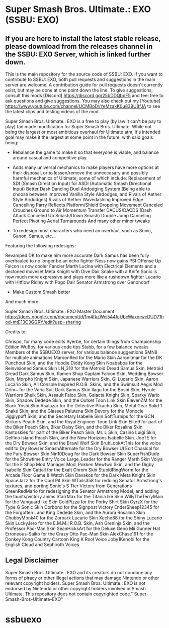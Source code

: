 # Super Smash Bros. Ultimate.: EXO (SSBU: EXO)
## If you are here to install the latest stable release, please download from the releases channel in the SSBU: EXO Server, which is linked further down.

This is the main repository for the source code of SSBU: EXO. If you want to contribute to SSBU: EXO, both pull requests and suggestions in the main server are welcome! A contribution guide for pull requests doesn't currently exist, but may be done at one point down the line. To give suggestions, consult this mods [Discord] https://discord.gg/25bDDQbdF5 and feel free to ask questions and give suggestions. You may also check out my [Youtube] https://www.youtube.com/channel/UCMBoDvYeMzakK0u839U8fJA to see the latest clips and testing videos of the mod.

Super Smash Bros. Ultimate.: EXO is a free to play (by law it can't be pay to play) fan made modification for Super Smash Bros. Ultimate. While not being the largest or most ambitious overhaul for Ultimate atm, it's intended goal may make it the largest at some point in the future, with said goals being:

- Rebalance the game to make it so that everyone is viable, and balance around casual and competitive play.

- Adds many universal mechanics to make players have more options at their disposal, or to lessen/remove the unneccesary and possibly harmful mechanics of Ultimate, some of which include:
  Replacement of SDI (Smash Direction Input) for ASDI (Automatic Smash Directional Input)
  Better Dash Dancing
  Duel Airdodging System (Being able to choose between Improved Vanilla Style Airdodges, and Rivals of Aether Style Airdodges)
  Rivals of Aether Wavedashing
  Improved Edge Cancelling
  Parry Reflects
  Platform/Shield Dropping
  Movement Canceled Crouches
  Ground to Air Momentum Transfer
  DACUS/DACDS (Dash Attack Canceled Up Smash/Down Smash)
  Double Jump Canceling
  Perfect Pivoting
  Aerial Turnarounds
  And many other minor tweaks

- To redesign most characters who need an overhaul, such as Sonic, Ganon, Samus, etc...

Featuring the following redesigns:

Revamped DK to make him more accurate
Dark Samus has been fully overhauled to no longer be an echo fighter
Ness now gains PSI Offense Up
Falcon is now cooler
Fancier Marth
Lucina with Electrical Elements and a decloned moveset
Meta Knight with Dive Dair
Snake with a Knife
Sonic is now much more expressive and plays more like a rushdown fighter
Lucario with Hitflow
Ridley with Pogo Dair
Senator Armstrong over Ganondorf

- Make Custom Smash better

And much more

Super Smash Bros. Ultimate.: EXO Master Document
https://docs.google.com/document/d/1m4fkzWei544fcUbcWaxqrwcDUD71hod-mtE13C3GGRY/edit?usp=sharing

Credits to:

Chrispo, for many code edits
Ayerbe, for certain things from Championship Edition
WuBoy, for various code tips
Stabb, for a few balance tweaks
Members of the SSBUEXO server, for various balance suggestions
SMN8 for multiple animations
MaroonRed for the Mario Skin
Aaronitmar for the DK Punchout Skin, and the Hoodie Diddy Kong Skin
Noababoa for the Reinvisioned Samus Skin
LN_310 for the Metroid Dread Samus Skin, Metroid Dread Dark Samus Skin, Ramen Shop Captain Falcon Skin, Wedding Bowser Skin, Morpho Knight Skin, Japanese Warriors Skin, GI Lucario Skin, Aaron Lucario Skin, All Console Inspired R.O.B. Skins, and the Swimsuit Aegis Mod
Crim~ for the Varia Suit Dark Samus Skin
Ilagu for the Boshi Skin, Hyrule Warriors Sheik Skin, Assault Falco Skin, Galacta Knight Skin, Sparky Wario Skin, Shadow Dedede Skin, and the Outset Toon Link Skin
ElevenZM for the Black Yoshi Skin
Asalazar for the Detective Pikachu Skin, Metal Gear Solid 1 Snake Skin, and the Glasses Palutena Skin
Devory for the Monocle Jigglypuff Skin, and the Secretary Isabelle Skin
SoftTurnips for the GCN Strikers Peach Skin, and the Royal Engineer Toon Link Skin
Elite9 for part of the Biker Peach Skin, Biker Daisy Skin, and the Biker Rosalina Skin
Kantoskies for part of the Biker Peach Skin, Mr. L Skin, Casino Luigi Skin, Delfino Island Peach Skin, and the New Horizons Isabelle Skin.
JoeTE for the Dry Bowser Skin, and the Brawl Wolf Skin
BruhLookAtThis for the voice edit to Dry Bowser
SmashAlternate for the Dry Bowser UI Edit
Chasical for the Fury Bowser Skin
Nin10Doug for the Dark Bowser Skin
SuperFishDude for the Showtime Entry Voice
Large_Leader for the Ranger Marth Skin
Volya for the E Shop Mod Manager Mod, Pokken Mewtwo Skin, and the Digby Isabelle Skin
Cattail for the Exalt Chrom Skin
StupidRingWorm for the Arcade Floor Game & Watch Skin
Davakos for the Dark Meta Knight Skin
SpaceJazz for the Cool Pit Skin
WTails358 for redoing Senator Armstrong's textures, and porting Sonic's S Tier Victory from Generations
GreenRedMario for redesigning the Senator Armstrong Model, and adding the taunts/victory anims
StarrMax for the Titania Ike Skin
WillyTheTerryMain for the Vanguard Ike Skin
ColdPizza for the Porky Shirt Skin
GyrzX for the Type G Sonic Skin
Corbond for the Signpost Victory
EnderSheep12345 for the Forgotten Land King Dedede Skin, and the Aurora Rosalina Skin
ChubbyMonk40 for the Zoroark Lucario Skin
Xecho88 for the Shiny Lucario Skin
LuckyJero for the E.M.M.I R.O.B. Skin, Ash Greninja Skin, and the Professor Pac-Man Skin
SeanHicksArt for the Deluxe Geno Mii Gunner Hat
Erroneous-Saiko for the Crazy Otto Pac-Man Skin
AlexChase191 for the Donkey Kong Country Cartoon King K Rool Voice
Joby1Kenobi for the English Cloud and Sephiroth Voices

## Legal Disclaimer
Super Smash Bros. Ultimate.: EXO and its creators do not condone any forms of piracy or other illegal actions that may damage Nintendo or other relevant copyright holders.
Super Smash Bros. Ultimate.: EXO is not endorsed by Nintendo or other copyright holders involved in Smash Ultimate. This repository does not contain copyrighted code." Super-Smash-Bros-Ultimate-EXO" 
# ssbuexo
